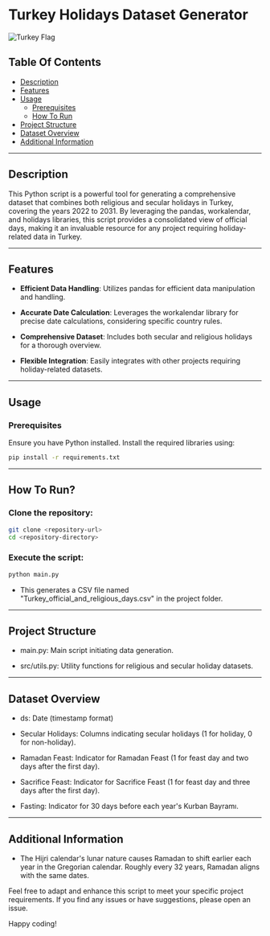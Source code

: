 # Turkey Holidays Dataset Generator

![Turkey Flag](https://upload.wikimedia.org/wikipedia/commons/b/b4/Flag_of_Turkey.svg)

## Table Of Contents

- [Description](#description)
- [Features](#features)
- [Usage](#usage)
  - [Prerequisites](#prerequisites)
  - [How To Run](#how-to-run)
- [Project Structure](#project-structure)
- [Dataset Overview](#dataset-overview)
- [Additional Information](#additional-information)
---------------------------------------------------------------------

## Description

This Python script is a powerful tool for generating a comprehensive dataset that combines both religious and secular
holidays in Turkey, covering the years 2022 to 2031. By leveraging the pandas, workalendar, and holidays libraries, this
script provides a consolidated view of official days, making it an invaluable resource for any project requiring
holiday-related data in Turkey.

---------------------------------------------------------------------

## Features

- **Efficient Data Handling**: Utilizes pandas for efficient data manipulation and handling.

- **Accurate Date Calculation**: Leverages the workalendar library for precise date calculations, considering specific
  country rules.

- **Comprehensive Dataset**: Includes both secular and religious holidays for a thorough overview.

- **Flexible Integration**: Easily integrates with other projects requiring holiday-related datasets.

---------------------------------------------------------------------

## Usage

### Prerequisites

Ensure you have Python installed. Install the required libraries using:

```bash
pip install -r requirements.txt
```

---------------------------------------------------------------------

## How To Run?

### Clone the repository:

```bash
git clone <repository-url>
cd <repository-directory>
```

### Execute the script:

```bash
python main.py
```

- This generates a CSV file named "Turkey_official_and_religious_days.csv" in the project folder.
---------------------------------------------------------------------

## Project Structure

- main.py: Main script initiating data generation.

- src/utils.py: Utility functions for religious and secular holiday datasets.

---------------------------------------------------------------------

## Dataset Overview

- ds: Date (timestamp format)

- Secular Holidays: Columns indicating secular holidays (1 for holiday, 0 for non-holiday).

- Ramadan Feast: Indicator for Ramadan Feast (1 for feast day and two days after the first day).

- Sacrifice Feast: Indicator for Sacrifice Feast (1 for feast day and three days after the first day).

- Fasting: Indicator for 30 days before each year's Kurban Bayramı.

---------------------------------------------------------------------

## Additional Information

- The Hijri calendar's lunar nature causes Ramadan to shift earlier each year in the Gregorian calendar. Roughly every
  32 years, Ramadan aligns with the same dates.

Feel free to adapt and enhance this script to meet your specific project requirements. If you find any issues or have
suggestions, please open an issue.

Happy coding!